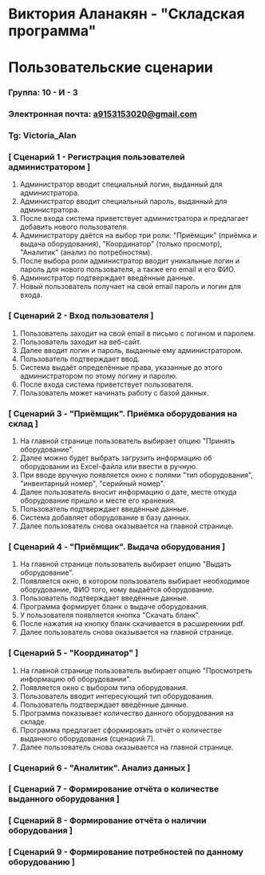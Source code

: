 # Виктория Аланакян - "Складская программа"
# Пользовательские сценарии

### Группа: 10 - И - 3
### Электронная почта: a9153153020@gmail.com
### Tg: Victoria_Alan


### [ Сценарий 1 - Регистрация пользователей администратором ]

1. Администратор вводит специальный логин, выданный для администратора.
2. Администратор вводит специальный пароль, выданный для администратора.
3. После входа система приветствует администратора и предлагает добавить нового пользователя.
4. Администратору даётся на выбор три роли: "Приёмщик" (приёмка и выдача оборудования), "Координатор" (только просмотр), "Аналитик" (анализ по потребностям).
5. После выбора роли администратор вводит уникальные логин и пароль для нового пользователя, а также его email и его ФИО.
6. Администратор подтверждает введённые данные.
7. Новый пользователь получает на свой email пароль и логин для входа.

### [ Сценарий 2 - Вход пользователя ]

1. Пользователь заходит на свой email в письмо с логином и паролем.
2. Пользователь заходит на веб-сайт.
3. Далее вводит логин и пароль, выданные ему администратором.
4. Пользователь подтверждает ввод.
5. Система выдаёт определённые права, указанные до этого администратором по этому логину и паролю.
6. После входа система приветствует пользователя.
7. Пользователь может начинать работу с базой данных.

### [ Сценарий 3 - "Приёмщик". Приёмка оборудования на склад ]

1. На главной странице пользователь выбирает опцию "Принять оборудование".
2. Далее можно будет выбрать загрузить информацию об оборудовании из Excel-файла или ввести в ручную.
3. При вводе вручную появляется окно с полями "тип оборудования", "инвентарный номер", "серийный номер".
4. Далее пользователь вносит информацию о дате, месте откуда оборудование пришло и месте его хранения.
5. Пользователь подтверждает введённые данные.
6. Система добавляет оборудование в базу данных.
7. Далее пользователь снова оказывается на главной странице.

### [ Сценарий 4 - "Приёмщик". Выдача оборудования ]

1. На главной странице пользователь выбирает опцию "Выдать оборудование".
2. Появляется окно, в котором пользователь выбирает необходимое оборудование, ФИО того, кому выдаётся оборудование.
3. Пользователь подтверждает введённые данные.
4. Программа формирует бланк о выдаче оборудования.
5. У пользователя появляется кнопка "Скачать бланк".
6. После нажатия на кнопку бланк скачивается в расширеннии pdf.
7. Далее пользователь снова оказывается на главной странице.

### [ Сценарий 5 - "Координатор" ]

1. На главной странице пользователь выбирает опцию "Просмотреть информацию об оборудовании".
2. Появляется окно с выбором типа оборудования.
3. Пользователь вводит интересующий тип оборудования.
4. Пользователь подтверждает введённые данные.
5. Программа показывает количество данного оборудования на складе.
6. Программа предлагает сформировать отчёт о количестве выданного оборудования (сценарий 7).
7. Далее пользователь снова оказывается на главной странице.

### [ Сценарий 6 - "Аналитик". Анализ данных ]



### [ Сценарий 7 - Формирование отчёта о количестве выданного оборудования ]



### [ Сценарий 8 - Формирование отчёта о наличии оборудования ]



### [ Сценарий 9 - Формирование потребностей по данному оборудованию ]


